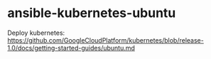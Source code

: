 # ansible-kubernetes-ubuntu
Deploy kubernetes: https://github.com/GoogleCloudPlatform/kubernetes/blob/release-1.0/docs/getting-started-guides/ubuntu.md
